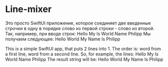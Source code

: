 # Line-mixer

Это просто SwiftUI приложение, которое соединяет две введенные строчки в одну в порядке слово из первой строки - слово из второй. Так, например, при вводе строк:
Hello My Is
World Name Philipp
Мы получаем следующее: Hello World My Name Is Philipp

This is a simple SwiftUI app, that puts 2 lines into 1. The order is: word from a first line, word from a second line. So, for example, the lines:
Hello My Is
World Name Philipp
The result string will be: Hello World My Name Is Philipp

